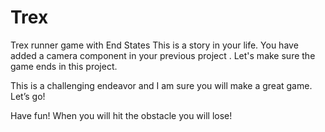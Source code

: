 # Trex
Trex runner game with End States
This is a story in your life. You have added a camera component in your previous project . Let's make sure the game ends in this project.

This is a challenging endeavor and I am sure you will make a great game. Let’s go!

Have fun! When you will hit the obstacle you will lose!
